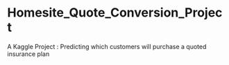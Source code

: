 # Homesite_Quote_Conversion_Project
A Kaggle Project : Predicting which customers will purchase a quoted insurance plan
